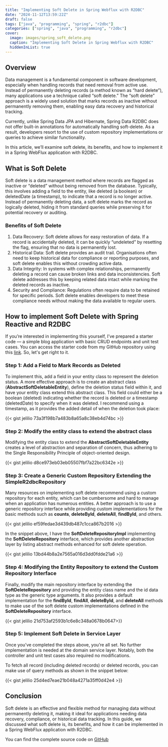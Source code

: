 ```yaml
---
title: "Implementing Soft Delete in Spring Webflux with R2DBC"
date: "2024-11-12T13:59:22Z"
draft: false
tags: ["java", "programming", "spring", "r2dbc"]
categories: ["spring", "java", "programming", "r2dbc"]
cover:
  image: images/spring_soft_delete.png
  caption: "Implementing Soft Delete in Spring Webflux with R2DBC"
  hiddenInList: true
---
```


## Overview

Data management is a fundamental component in software development, especially when handling records that need removal from active use. Instead of permanently deleting records (a method known as “hard delete”), many applications use a technique called “soft delete.” The “soft delete” approach is a widely used solution that marks records as inactive without permanently removing them, enabling easy data recovery and historical tracking.

Currently, unlike Spring Data JPA and Hibernate, Spring Data R2DBC does not offer built-in annotations for automatically handling soft-delete. As a result, developers resort to the use of custom repository implementations or queries to achieve similar functionality.

In this article, we’ll examine soft delete, its benefits, and how to implement it in a Spring WebFlux application with R2DBC.

## What is Soft Delete

Soft delete is a data management method where records are flagged as inactive or “deleted” without being removed from the database. Typically, this involves adding a field to the entity, like deleted (a boolean) or deletedDate (a timestamp), to indicate that a record is no longer active. Instead of permanently deleting data, a soft delete marks the record as logically deleted, hiding it from standard queries while preserving it for potential recovery or auditing.

### Benefits of Soft Delete

1. Data Recovery: Soft delete allows for easy restoration of data. If a record is accidentally deleted, it can be quickly “undeleted” by resetting the flag, ensuring that no data is permanently lost.
2. Historical Data: Soft delete provides an audit trail. Organisations often need to keep historical data for compliance or reporting purposes, and soft delete enables this without crowding active data.
3. Data Integrity: In systems with complex relationships, permanently deleting a record can cause broken links and data inconsistencies. Soft delete addresses this by keeping related data intact while marking the deleted records as inactive.
4. Security and Compliance: Regulations often require data to be retained for specific periods. Soft delete enables developers to meet these compliance needs without making the data available to regular users.

## How to implement Soft Delete with Spring Reactive and R2DBC

If you’re interested in implementing this yourself, I’ve prepared a starter code — a simple blog application with basic CRUD endpoints and unit test cases. You can access the starter code from my GitHub repository using this [link](https://github.com/jelilio/spring-webflux-blog/tree/starter). So, let's get right to it.

### Step 1: Add a Field to Mark Records as Deleted

To implement this, add a field in your entity class to represent the deletion status. A more effective approach is to create an abstract class (**AbstractSoftDeletableEntity**), define the deletion status field within it, and have your entity class extend this abstract class. This field could either be a boolean (deleted) indicating whether the record is deleted or a timestamp (deletedDate) to specify when it was deleted. I recommend using a timestamp, as it provides the added detail of when the deletion took place:

{{< gist jelilio 73a3f198b7a483b8a65a8c38eb4d74bc >}}

### Step 2: Modify the entity class to extend the abstract class

Modifying the entity class to extend the **AbstractSoftDeletableEntity** creates a level of abstraction and separation of concern, thus adhering to the Single Responsibility Principle of object-oriented design.

{{< gist jelilio d8ce973eb03eb05507fbf7a22bc6342e >}}

### Step 3: Create a Generic Custom Repository Extending the SimpleR2dbcRepository

Many resources on implementing soft delete recommend using a custom repository for each entity, which can be cumbersome and hard to manage when an application has numerous entities. A better approach is to use a generic repository interface while providing custom implementations for the basic methods such as **counts**, **deleteById**, **deleteAll**, **findById**, and others.

{{< gist jelilio ef59fedae3d439db487c1cca867b2016 >}}

In the snippet above, I have the **SoftDeleteRepositoryImpl** implementing the **SoftDeleteRepository** interface, which provides another abstraction layer by listing abstract methods enhanced for soft delete operation.

{{< gist jelilio 13bd44b8a2e7565a016d3dd0fdde21a6 >}}

### Step 4: Modifying the Entity Repository to extend the Custom Repository Interface

Finally, modify the main repository interface by extending the **SoftDeleteRepository** and providing the entity class name and the id data type as the generic type arguments. It also provides a default implementation for the **findById**, **findAll**, **deleteById**, and **deleteAll** methods to make use of the soft delete custom implementations defined in the **SoftDeleteRepository** interface.

{{< gist jelilio 21d753af2593b1c6e8c348a0678b0647>}}

### Step 5: Implement Soft Delete in Service Layer

Once you’ve completed the steps above, you’re all set. No further implementation is needed at the domain service layer. Notably, both the controller and unit test cases also required no modifications.

To fetch all record (including deleted records) or deleted records, you can make use of query methods as shown in the snippet below:

{{< gist jelilio 25d4ed7eae21b048a4271a35ff0d42e4 >}}

## Conclusion

Soft delete is an effective and flexible method for managing data without permanently deleting it, making it ideal for applications needing data recovery, compliance, or historical data tracking. In this guide, we discussed what soft delete is, its benefits, and how it can be implemented in a Spring WebFlux application with R2DBC.

You can find the complete source code on [GitHub](https://github.com/jelilio/spring-webflux-blog)
